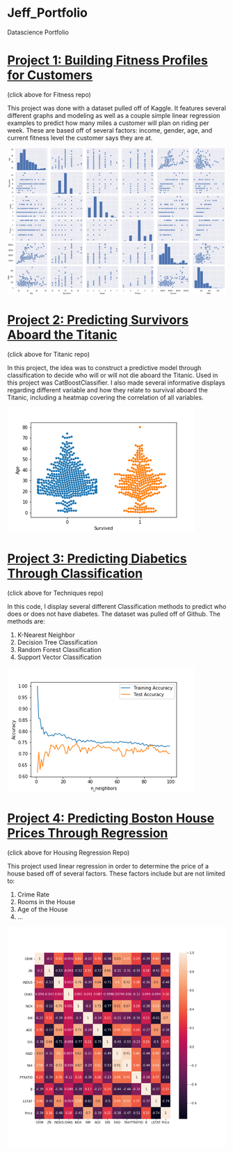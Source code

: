 # Jeff_Portfolio
Datascience Portfolio

# [Project 1: Building Fitness Profiles for Customers](https://github.com/jeffbarrecchia/Fitness_Profile_Project)
(click above for Fitness repo)

This project was done with a dataset pulled off of Kaggle. It features several different graphs and modeling as well as a couple simple linear regression examples to predict how many miles a customer will plan on riding per week. These are based off of several factors: income, gender, age, and current fitness level the customer says they are at.

![](/images/pairplot.png)

# [Project 2: Predicting Survivors Aboard the Titanic](https://github.com/jeffbarrecchia/Titanic_Prediction)
(click above for Titanic repo)

In this project, the idea was to construct a predictive model through classification to decide who will or will not die aboard the Titanic. Used in this project was CatBoostClassifier. I also made several informative displays regarding different variable and how they relate to survival aboard the Titanic, including a heatmap covering the correlation of all variables.

![](/images/swarmplot_age_to_survival.png)

# [Project 3: Predicting Diabetics Through Classification](https://github.com/jeffbarrecchia/diabetic_classification)
(click above for Techniques repo)

In this code, I display several different Classification methods to predict who does or does not have diabetes. The dataset was pulled off of Github. The methods are:

  1. K-Nearest Neighbor
  2. Decision Tree Classification
  3. Random Forest Classification
  4. Support Vector Classification

![](/images/training_vs_test_accuracy.png)

# [Project 4: Predicting Boston House Prices Through Regression](https://github.com/jeffbarrecchia/Boston_Housing_Regression)
(click above for Housing Regression Repo)

This project used linear regression in order to determine the price of a house based off of several factors. These factors include but are not limited to:

  1. Crime Rate
  2. Rooms in the House
  3. Age of the House
  4. ...
  
![](/images/heatmap_boston_housin.png)
